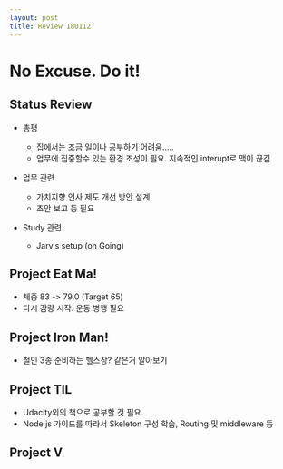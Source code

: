 ```yaml
---
layout: post
title: Review 180112
---
```

# No Excuse. Do it!

## Status Review
- 총평
    * 집에서는 조금 일이나 공부하기 어려움.....
    * 업무에 집중할수 있는 환경 조성이 필요. 지속적인 interupt로 맥이 끊김

- 업무 관련
    * 가치지향 인사 제도 개선 방안 설계
    * 초안 보고 등 필요
- Study 관련
    * Jarvis setup (on Going)

## Project Eat Ma!
- 체중 83 -> 79.0 (Target 65)
- 다시 감량 시작. 운동 병행 필요

## Project Iron Man!
- 철인 3종 준비하는 헬스장? 같은거 알아보기

## Project TIL
- Udacity외의 책으로 공부할 것 필요
- Node js 가이드를 따라서 Skeleton 구성 학습, Routing 및 middleware 등

## Project V